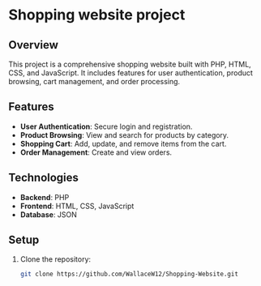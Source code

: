 # Shopping website project

## Overview

This project is a comprehensive shopping website built with PHP, HTML, CSS, and JavaScript. It includes features for user authentication, product browsing, cart management, and order processing.

## Features

- **User Authentication**: Secure login and registration.
- **Product Browsing**: View and search for products by category.
- **Shopping Cart**: Add, update, and remove items from the cart.
- **Order Management**: Create and view orders.

## Technologies

- **Backend**: PHP
- **Frontend**: HTML, CSS, JavaScript
- **Database**: JSON

## Setup

1. Clone the repository:
   ```bash
   git clone https://github.com/WallaceW12/Shopping-Website.git
 

